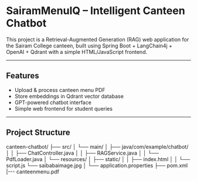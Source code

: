# SairamMenuIQ – Intelligent Canteen Chatbot

This project is a Retrieval-Augmented Generation (RAG) web application for the Sairam College canteen, built using Spring Boot + LangChain4j + OpenAI + Qdrant with a simple HTML/JavaScript frontend.

---

## Features

- Upload & process canteen menu PDF
- Store embeddings in Qdrant vector database
- GPT-powered chatbot interface
- Simple web frontend for student queries

---

##  Project Structure


canteen-chatbot/
├── src/
│   └── main/
│       ├── java/com/example/chatbot/
│       │   ├── ChatController.java
│       │   ├── RAGService.java
│       │   └── PdfLoader.java
│       └── resources/
│           ├── static/
│           │   ├── index.html
│           │   └── script.js
                └──  saibabaimage.jpg
│           └── application.properties
├── pom.xml
|---  canteenmenu.pdf
